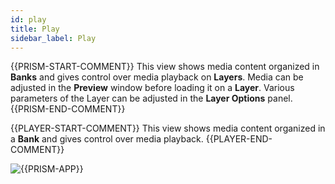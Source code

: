 ```yaml
---
id: play
title: Play
sidebar_label: Play
---
```


{{PRISM-START-COMMENT}}
This view shows media content organized in **Banks** and gives control over media playback on **Layers**.
Media can be adjusted in the **Preview** window before loading it on a **Layer**. Various parameters of the Layer can be adjusted in the **Layer Options** panel.
{{PRISM-END-COMMENT}}

{{PLAYER-START-COMMENT}}
This view shows media content organized in a **Bank** and gives control over media playback.
{{PLAYER-END-COMMENT}}

![{{PRISM-APP}}](/prism-images/play/{{PRISM-APP-LOWER}}-play-view.png)